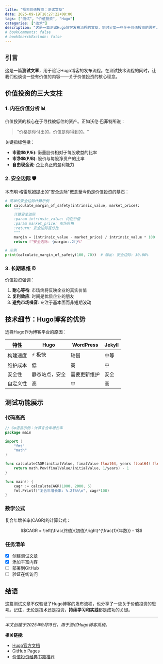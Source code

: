 ```yaml
---
title: "探索价值投资：测试文章"
date: 2025-09-19T18:27:22+08:00
tags: ["测试", "价值投资", "Hugo"]
categories: ["技术"]
description: "这是一篇测试Hugo博客发布流程的文章，同时分享一些关于价值投资的思考。"
# bookComments: false
# bookSearchExclude: false
---
```


## 引言

这是一篇**测试文章**，用于验证Hugo博客的发布流程。在测试技术流程的同时，让我们也谈谈一些有价值的内容——关于价值投资的核心理念。

## 价值投资的三大支柱

### 1. 内在价值分析 📊

价值投资的核心在于寻找被低估的资产。正如沃伦·巴菲特所说：

> "价格是你付出的，价值是你得到的。"

关键指标包括：
- **市盈率(P/E)**: 衡量股价相对于每股收益的比率
- **市净率(P/B)**: 股价与每股净资产的比率
- **自由现金流**: 企业真正的盈利能力

### 2. 安全边际 🛡️

本杰明·格雷厄姆提出的"安全边际"概念至今仍是价值投资的基石：

```python
# 简单的安全边际计算示例
def calculate_margin_of_safety(intrinsic_value, market_price):
    """
    计算安全边际
    :param intrinsic_value: 内在价值
    :param market_price: 市场价格
    :return: 安全边际百分比
    """
    margin = (intrinsic_value - market_price) / intrinsic_value * 100
    return f"安全边际: {margin:.2f}%"

# 示例
print(calculate_margin_of_safety(100, 70))  # 输出: 安全边际: 30.00%
```

### 3. 长期思维 ⏰

价值投资强调：
1. **耐心等待**: 市场终将反映企业的真实价值
2. **复利效应**: 时间是优质企业的朋友
3. **避免市场噪音**: 专注于基本面而非短期波动

## 技术细节：Hugo博客的优势

选择Hugo作为博客平台的原因：

| 特性 | Hugo | WordPress | Jekyll |
|------|------|-----------|--------|
| 构建速度 | ⚡ 极快 | 较慢 | 中等 |
| 维护成本 | 低 | 高 | 中 |
| 安全性 | 静态站点，安全 | 需要更新维护 | 安全 |
| 自定义性 | 高 | 中 | 高 |

## 测试功能展示

### 代码高亮

```go
// Go语言示例：计算复合年增长率
package main

import (
    "fmt"
    "math"
)

func calculateCAGR(initialValue, finalValue float64, years float64) float64 {
    return math.Pow(finalValue/initialValue, 1/years) - 1
}

func main() {
    cagr := calculateCAGR(1000, 2000, 5)
    fmt.Printf("复合年增长率: %.2f%%\n", cagr*100)
}
```

### 数学公式

复合年增长率(CAGR)的计算公式：

$$CAGR = \left(\frac{终值}{初值}\right)^{\frac{1}{年数}} - 1$$

### 任务清单

- [x] 创建测试文章
- [x] 添加丰富内容
- [ ] 部署到GitHub
- [ ] 验证在线访问

## 结语

这篇测试文章不仅验证了Hugo博客的发布流程，也分享了一些关于价值投资的思考。记住，无论是技术还是投资，**持续学习和实践**都是成功的关键。

---

*本文创建于2025年9月19日，用于测试Hugo博客系统。*

**相关链接**:
- [Hugo官方文档](https://gohugo.io/documentation/)
- [GitHub Pages](https://pages.github.com/)
- [价值投资经典书籍推荐](https://deepvalue.space/)
